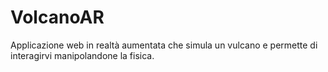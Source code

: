# VolcanoAR

Applicazione web in realtà aumentata che simula un vulcano e permette di interagirvi manipolandone la fisica.
